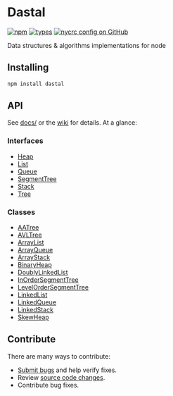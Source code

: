 # Dastal

[![npm](https://img.shields.io/npm/v/dastal.svg)](https://www.npmjs.com/package/dastal)
[![types](https://img.shields.io/npm/types/dastal)](https://www.npmjs.com/package/dastal)
[![nycrc config on GitHub](https://img.shields.io/nycrc/havelessbemore/dastal?config=.nycrc.json)](https://www.npmjs.com/package/dastal)

Data structures & algorithms implementations for node

## Installing

```bash
npm install dastal
```

## API

See [docs/](./docs/README.md) or the [wiki](https://github.com/havelessbemore/dastal/wiki)  for details. At a glance:

### Interfaces
- [Heap](docs/interfaces/heap.md)
- [List](docs/interfaces/list.md)
- [Queue](docs/interfaces/queue.md)
- [SegmentTree](docs/interfaces/segmenttree.md)
- [Stack](docs/interfaces/stack.md)
- [Tree](docs/interfaces/tree.md)

### Classes
- [AATree](docs/classes/aatree.md)
- [AVLTree](docs/classes/avltree.md)
- [ArrayList](docs/classes/arraylist.md)
- [ArrayQueue](docs/classes/arrayqueue.md)
- [ArrayStack](docs/classes/arraystack.md)
- [BinaryHeap](docs/classes/binaryheap.md)
- [DoublyLinkedList](docs/classes/doublylinkedlist.md)
- [InOrderSegmentTree](docs/classes/inordersegmenttree.md)
- [LevelOrderSegmentTree](docs/classes/levelordersegmenttree.md)
- [LinkedList](docs/classes/linkedlist.md)
- [LinkedQueue](docs/classes/linkedqueue.md)
- [LinkedStack](docs/classes/linkedstack.md)
- [SkewHeap](docs/classes/skewheap.md)

## Contribute

There are many ways to contribute:
* [Submit bugs](https://github.com/havelessbemore/dastal/issues) and help verify fixes.
* Review [source code changes](https://github.com/havelessbemore/dastal/pulls).
* Contribute bug fixes.
